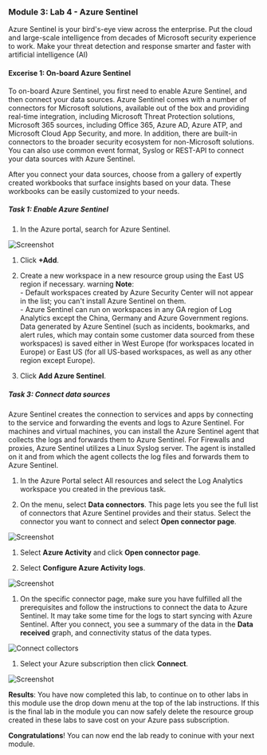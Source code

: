 

### Module 3: Lab 4 - Azure Sentinel


Azure Sentinel is your bird's-eye view across the enterprise. Put the cloud and large-scale intelligence from decades of Microsoft security experience to work. Make your threat detection and response smarter and faster with artificial intelligence (AI)


#### Excerise 1: On-board Azure Sentinel


To on-board Azure Sentinel, you first need to enable Azure Sentinel, and then connect your data sources. Azure Sentinel comes with a number of connectors for Microsoft solutions, available out of the box and providing real-time integration, including Microsoft Threat Protection solutions, Microsoft 365 sources, including Office 365, Azure AD, Azure ATP, and Microsoft Cloud App Security, and more. In addition, there are built-in connectors to the broader security ecosystem for non-Microsoft solutions. You can also use common event format, Syslog or REST-API to connect your data sources with Azure Sentinel.  

After you connect your data sources, choose from a gallery of expertly created workbooks that surface insights based on your data. These workbooks can be easily customized to your needs.


##### Task 1: Enable Azure Sentinel

1.  In the Azure portal, search for Azure Sentinel. 

   ![Screenshot](https://godeployblob.blob.core.windows.net//labguideimages/AZ-500---VML---v2-Sept-2019/Module-3/0bb58fb4-ac08-4326-8c9c-18fa0f78eb50.png)

1.  Click **+Add**.
1.  Create a new workspace in a new resource group using the East US region if necessary.
warning
**Note**: </br> - Default workspaces created by Azure Security Center will not appear in the list; you can't install Azure Sentinel on them. </br> - Azure Sentinel can run on workspaces in any GA region of Log Analytics except the China, Germany and Azure Government regions. Data generated by Azure Sentinel (such as incidents, bookmarks, and alert rules, which may contain some customer data sourced from these workspaces) is saved either in West Europe (for workspaces located in Europe) or East US (for all US-based workspaces, as well as any other region except Europe).


6.  Click **Add Azure Sentinel**.
  

##### Task 3: Connect data sources


Azure Sentinel creates the connection to services and apps by connecting to the service and forwarding the events and logs to Azure Sentinel. For machines and virtual machines, you can install the Azure Sentinel agent that collects the logs and forwards them to Azure Sentinel. For Firewalls and proxies, Azure Sentinel utilizes a Linux Syslog server. The agent is installed on it and from which the agent collects the log files and forwards them to Azure Sentinel. 


1.  In the Azure Portal select All resources and select the Log Analytics workspace you created in the previous task.

1.  On the menu, select **Data connectors**. This page lets you see the full list of connectors that Azure Sentinel provides and their status. Select the connector you want to connect and select **Open connector page**. 

   ![Screenshot](https://godeployblob.blob.core.windows.net//labguideimages/AZ-500---VML---v2-Sept-2019/Module-3/46c914a2-d635-4929-9cea-a4826dc432a8.png)

1.  Select **Azure Activity** and click **Open connector page**.

1.  Select **Configure Azure Activity logs**.

 ![Screenshot](https://godeployblob.blob.core.windows.net//labguideimages/AZ-500---VML---v2-Sept-2019/Module-3/81d0ea1d-65fc-4d74-93e3-ec9c37292d14.png)

1.  On the specific connector page, make sure you have fulfilled all the prerequisites and follow the instructions to connect the data to Azure Sentinel. It may take some time for the logs to start syncing with Azure Sentinel. After you connect, you see a summary of the data in the **Data received** graph, and connectivity status of the data types.

   ![Connect collectors](./media/collect-data/opened-connector-page.png)

1.  Select your Azure subscription then click **Connect**.

 ![Screenshot](https://godeployblob.blob.core.windows.net//labguideimages/AZ-500---VML---v2-Sept-2019/Module-3/cb01d479-dd10-432c-8ed3-8086c847ba25.png)


**Results**: You have now completed this lab, to continue on to other labs in this module use the drop down menu at the top of the lab instructions. If this is the final lab in the module you can now safely delete the resource group created in these labs to save cost on your Azure pass subscription.


**Congratulations**! You can now end the lab ready to coninue with your next module.
